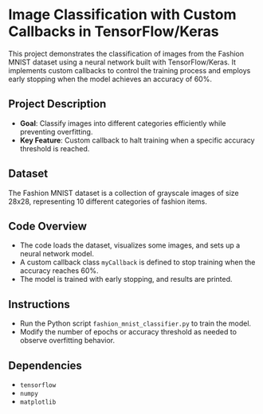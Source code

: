 # Image Classification with Custom Callbacks in TensorFlow/Keras

This project demonstrates the classification of images from the Fashion MNIST dataset using a neural network built with TensorFlow/Keras. It implements custom callbacks to control the training process and employs early stopping when the model achieves an accuracy of 60%.

## Project Description
- **Goal**: Classify images into different categories efficiently while preventing overfitting.
- **Key Feature**: Custom callback to halt training when a specific accuracy threshold is reached.

## Dataset
The Fashion MNIST dataset is a collection of grayscale images of size 28x28, representing 10 different categories of fashion items.

## Code Overview
- The code loads the dataset, visualizes some images, and sets up a neural network model.
- A custom callback class `myCallback` is defined to stop training when the accuracy reaches 60%.
- The model is trained with early stopping, and results are printed.

## Instructions
- Run the Python script `fashion_mnist_classifier.py` to train the model.
- Modify the number of epochs or accuracy threshold as needed to observe overfitting behavior.

## Dependencies
- `tensorflow`
- `numpy`
- `matplotlib`

